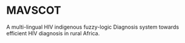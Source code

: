 # MAVSCOT
A multi-lingual HIV indigenous fuzzy-logic Diagnosis system towards efficient HIV diagnosis in rural Africa.
